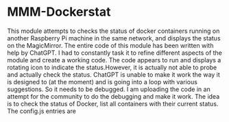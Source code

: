 # MMM-Dockerstat
This module attempts to checks the status of docker containers running on another Raspberry Pi machine in the same network, and displays the status on the MagicMirror.
The entire code of this module has been written with help by ChatGPT. I had to constantly task it to refine different aspects of the module and create a working code.
The code appears to run and displays a rotating icon to indicate the status.However, it is actually not able to probe and actually check the status. ChatGPT is unable to make it work the way it is designed to (at the moment) and is going into a loop with various suggestions. So it needs to be debugged. I am uploading the code in an attempt for the community to do the debugging and make it work. The idea is to check the status of Docker, list all containers with their current status.
The config.js entries are


